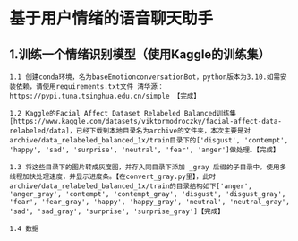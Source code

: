 # 基于用户情绪的语音聊天助手

## 1.训练一个情绪识别模型（使用Kaggle的训练集）
    1.1 创建conda环境，名为baseEmotionconversationBot，python版本为3.10.如需安装依赖，请使用requirements.txt文件 清华源：https://pypi.tuna.tsinghua.edu.cn/simple 【完成】

    1.2 Kaggle的Facial Affect Dataset Relabeled Balanced训练集[https://www.kaggle.com/datasets/viktormodroczky/facial-affect-data-relabeled/data]，已经下载到本地目录名为archive的文件夹，本次主要是对archive/data_relabeled_balanced_1x/train目录下的['disgust', 'contempt', 'happy', 'sad', 'surprise', 'neutral', 'fear', 'anger']做处理。【完成】

    1.3 将这些目录下的图片转成灰度图，并存入同目录下添加 _gray 后缀的子目录中。使用多线程加快处理速度，并显示进度条。【在convert_gray.py里】，此时archive/data_relabeled_balanced_1x/train的目录结构如下['anger', 'anger_gray', 'contempt', 'contempt_gray', 'disgust', 'disgust_gray', 'fear', 'fear_gray', 'happy', 'happy_gray', 'neutral', 'neutral_gray', 'sad', 'sad_gray', 'surprise', 'surprise_gray']【完成】

    1.4 数据